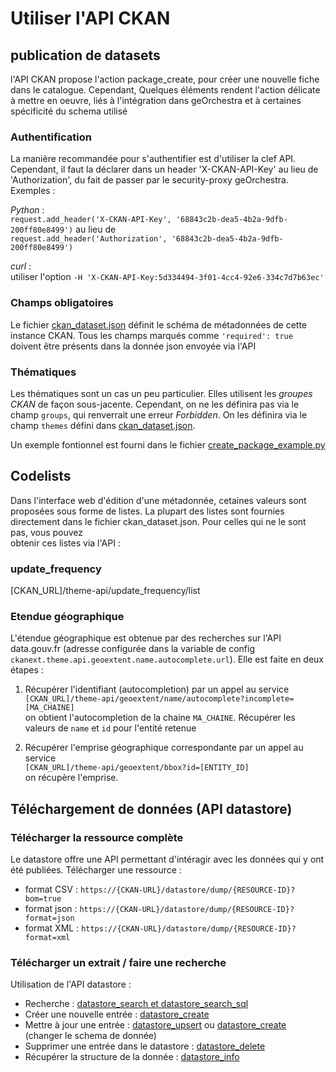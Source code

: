 # Utiliser l'API CKAN
## publication de datasets
l'API CKAN propose l'action package_create, pour créer une nouvelle fiche dans le catalogue.
Cependant, Quelques éléments rendent l'action délicate à mettre en oeuvre, liés à l'intégration dans geOrchestra et à 
certaines spécificité du schema utilisé

### Authentification 
La manière recommandée pour s'authentifier est d'utiliser la clef API. Cependant, il faut la 
déclarer dans un header 
 'X-CKAN-API-Key' au lieu de 'Authorization', du fait de passer par le security-proxy geOrchestra.  
 Exemples : 
  
*Python* :  
`request.add_header('X-CKAN-API-Key', '68843c2b-dea5-4b2a-9dfb-200ff80e8499')`
 au lieu de  
 `request.add_header('Authorization', '68843c2b-dea5-4b2a-9dfb-200ff80e8499')`
 
*curl* :  
 utiliser l'option 
 `-H 'X-CKAN-API-Key:5d334494-3f01-4cc4-92e6-334c7d7b63ec' `
 
### Champs obligatoires
Le fichier [ckan_dataset.json](scheming/ckan_dataset_json) définit le schéma de métadonnées de 
cette instance CKAN. Tous les champs marqués comme `'required': true` doivent être présents dans la donnée json envoyée
via l'API

### Thématiques
Les thématiques sont un cas un peu particulier. Elles utilisent les _groupes CKAN_ de façon sous-jacente. 
Cependant, on ne les définira pas via le champ `groups`, qui renverrait une erreur _Forbidden_. On les définira via le 
champ `themes` défini dans  [ckan_dataset.json](scheming/ckan_dataset_json).

Un exemple fontionnel est fourni dans le fichier 
[create_package_example.py](scripts/snippets/api/create_package_example.py)

## Codelists
Dans l'interface web d'édition d'une métadonnée, cetaines valeurs sont proposées sous forme de listes. La plupart des 
listes sont fournies directement dans le fichier ckan_dataset.json. Pour celles qui ne le sont pas, vous pouvez  
obtenir ces listes via l'API :
 
### update_frequency
[CKAN_URL]/theme-api/update_frequency/list

### Etendue géographique
L'étendue géographique est obtenue par des recherches sur l'API data.gouv.fr (adresse configurée dans la variable de 
config `ckanext.theme.api.geoextent.name.autocomplete.url`). Elle est faite en deux étapes :

1. Récupérer l'identifiant (autocompletion)
par un appel au service  
`[CKAN_URL]/theme-api/geoextent/name/autocomplete?incomplete=[MA_CHAINE]`  
on obtient 
l'autocompletion de la chaine `MA_CHAINE`. Récupérer les valeurs de `name` et `id` pour l'entité retenue

2. Récupérer l'emprise géographique correspondante
par un appel au service  
`[CKAN_URL]/theme-api/geoextent/bbox?id=[ENTITY_ID]`  
on récupère l'emprise.

## Téléchargement de données (API datastore)
### Télécharger la ressource complète
Le datastore offre une API permettant d'intéragir avec les données qui y ont été publiées.
Télécharger une ressource : 
* format CSV : `https://{CKAN-URL}/datastore/dump/{RESOURCE-ID}?bom=true`
* format json : `https://{CKAN-URL}/datastore/dump/{RESOURCE-ID}?format=json`
* format XML : `https://{CKAN-URL}/datastore/dump/{RESOURCE-ID}?format=xml`

### Télécharger un extrait / faire une recherche
Utilisation de l'API datastore : 
* Recherche : [datastore_search et datastore_search_sql](docs/datastore/datastore_search.md)
* Créer une nouvelle entrée : [datastore_create](docs/datastore/datastore_create.md)
* Mettre à jour une entrée : [datastore_upsert](docs/datastore/datastore_upsert.md) ou
 [datastore_create](docs/datastore/datastore_create.md) (changer le schema de donnée)
* Supprimer une entrée dans le datastore : [datastore_delete](docs/datastore/datastore_delete.md)
* Récupérer la structure de la donnée : [datastore_info](docs/datastore/datastore_info.md)
